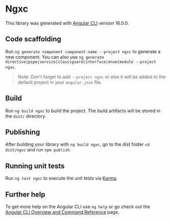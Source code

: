 # Ngxc

This library was generated with [Angular CLI](https://github.com/angular/angular-cli) version 16.0.0.

## Code scaffolding

Run `ng generate component component-name --project ngxc` to generate a new component. You can also use `ng generate directive|pipe|service|class|guard|interface|enum|module --project ngxc`.
> Note: Don't forget to add `--project ngxc` or else it will be added to the default project in your `angular.json` file. 

## Build

Run `ng build ngxc` to build the project. The build artifacts will be stored in the `dist/` directory.

## Publishing

After building your library with `ng build ngxc`, go to the dist folder `cd dist/ngxc` and run `npm publish`.

## Running unit tests

Run `ng test ngxc` to execute the unit tests via [Karma](https://karma-runner.github.io).

## Further help

To get more help on the Angular CLI use `ng help` or go check out the [Angular CLI Overview and Command Reference](https://angular.io/cli) page.
